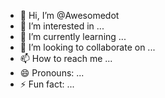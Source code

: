 - 👋 Hi, I’m @Awesomedot
- 👀 I’m interested in ...
- 🌱 I’m currently learning ...
- 💞️ I’m looking to collaborate on ...
- 📫 How to reach me ...
- 😄 Pronouns: ...
- ⚡ Fun fact: ...

<!---
Awesomedot/Awesomedot is a ✨ special ✨ repository because its `README.md` (this file) appears on your GitHub profile.
You can click the Preview link to take a look at your changes.
--->
